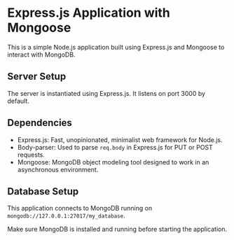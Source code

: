 # Express.js Application with Mongoose

This is a simple Node.js application built using Express.js and Mongoose to interact with MongoDB.

## Server Setup

The server is instantiated using Express.js. It listens on port 3000 by default.

## Dependencies

- Express.js: Fast, unopinionated, minimalist web framework for Node.js.
- Body-parser: Used to parse `req.body` in Express.js for PUT or POST requests.
- Mongoose: MongoDB object modeling tool designed to work in an asynchronous environment.

## Database Setup

This application connects to MongoDB running on `mongodb://127.0.0.1:27017/my_database`.

Make sure MongoDB is installed and running before starting the application.


